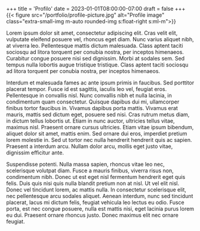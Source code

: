 +++
title = 'Profilo'
date = 2023-01-01T08:00:00-07:00
draft = false
+++
{{< figure src="/portfolio/profile-picture.jpg" alt="Profile image" class="extra-small-img m-auto rounded-img s:float-right s:ml-m">}}

Lorem ipsum dolor sit amet, consectetur adipiscing elit. Cras velit elit, vulputate eleifend posuere vel, rhoncus eget 
diam. Nunc varius aliquet nibh, at viverra leo. Pellentesque mattis dictum malesuada. Class aptent taciti sociosqu ad 
litora torquent per conubia nostra, per inceptos himenaeos. Curabitur congue posuere nisi sed dignissim. Morbi at 
sodales sem. Sed tempus nulla lobortis augue tristique tristique. Class aptent taciti sociosqu ad litora torquent per 
conubia nostra, per inceptos himenaeos.

Interdum et malesuada fames ac ante ipsum primis in faucibus. Sed porttitor placerat tempor. Fusce id est sagittis, 
iaculis leo vel, feugiat eros. Pellentesque in convallis nisl. Nunc convallis nibh et nulla lacinia, in condimentum 
quam consectetur. Quisque dapibus dui mi, ullamcorper finibus tortor faucibus in. Vivamus dapibus porta mattis. 
Vivamus erat mauris, mattis sed dictum eget, posuere sed nisi. Cras rutrum metus diam, in dictum tellus lobortis ut. 
Etiam in nunc auctor, ultricies tellus vitae, maximus nisl. Praesent ornare cursus ultricies. Etiam vitae ipsum 
bibendum, aliquet dolor sit amet, mattis enim. Sed ornare dui eros, imperdiet pretium lorem molestie in. Sed ut tortor
nec nulla hendrerit hendrerit quis ac sapien. Praesent a interdum arcu. Nullam dolor arcu, mollis eget justo vitae, 
dignissim efficitur ante.

Suspendisse potenti. Nulla massa sapien, rhoncus vitae leo nec, scelerisque volutpat diam. Fusce a mauris finibus, 
viverra risus non, condimentum nibh. Donec ut est eget nisl fermentum hendrerit eget quis felis. Duis quis nisi quis 
nulla blandit pretium non at nisl. Ut vel elit nisl. Donec vel tincidunt lorem, ac mattis nulla. In consectetur 
scelerisque elit, nec pellentesque arcu sodales aliquet. Aenean interdum, nunc sed tincidunt placerat, lacus mi dictum 
felis, feugiat vehicula leo lectus eu odio. Fusce porta, est nec congue posuere, nulla est mattis nisi, eget lacinia 
purus lorem eu dui. Praesent ornare rhoncus justo. Donec maximus elit nec ornare feugiat.
